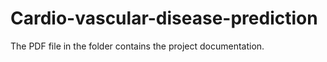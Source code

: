 # Cardio-vascular-disease-prediction
The PDF file in the folder contains the project documentation.
